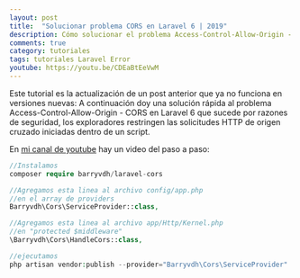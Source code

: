 ```yaml
---
layout: post
title:  "Solucionar problema CORS en Laravel 6 | 2019"
description: Cómo solucionar el problema Access-Control-Allow-Origin - CORS en Laravel 6
comments: true
category: tutoriales
tags: tutoriales Laravel Error
youtube: https://youtu.be/CDEaBtEeVwM
---
```

Este tutorial es la actualización de un post anterior que ya no funciona en versiones nuevas:
A continuación doy una solución rápida al problema Access-Control-Allow-Origin - CORS en Laravel 6 que sucede por razones de seguridad, los exploradores restringen las solicitudes HTTP de origen cruzado iniciadas dentro de un script.

En <a target="_blank" href="{{ page.youtube }}">mi canal de youtube</a> hay un video del paso a paso:

```PHP
//Instalamos
composer require barryvdh/laravel-cors

//Agregamos esta linea al archivo config/app.php
//en el array de providers
Barryvdh\Cors\ServiceProvider::class,

//Agregamos esta linea al archivo app/Http/Kernel.php
//en "protected $middleware"
\Barryvdh\Cors\HandleCors::class,

//ejecutamos
php artisan vendor:publish --provider="Barryvdh\Cors\ServiceProvider"
```
